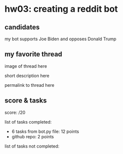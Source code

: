 # hw03: creating a reddit bot

## candidates

my bot supports Joe Biden and opposes Donald Trump

## my favorite thread

image of thread here

short description here

permalink to thread here

## score & tasks 

score: /20

list of tasks completed:

* 6 tasks from bot.py file: 12 points
* github repo: 2 points

list of tasks not completed: